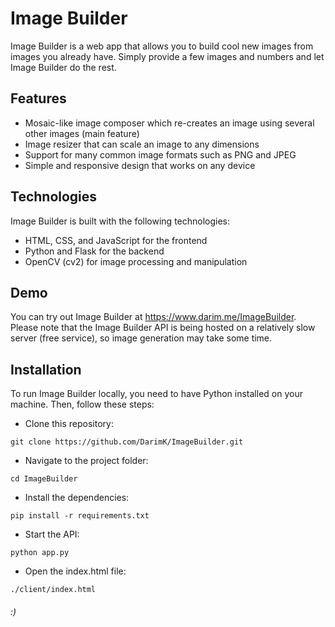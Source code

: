 # Image Builder

Image Builder is a web app that allows you to build cool new images from images you already have. Simply provide a few images and numbers and let Image Builder do the rest.

## Features

- Mosaic-like image composer which re-creates an image using several other images (main feature)
- Image resizer that can scale an image to any dimensions
- Support for many common image formats such as PNG and JPEG
- Simple and responsive design that works on any device

## Technologies

Image Builder is built with the following technologies:

- HTML, CSS, and JavaScript for the frontend
- Python and Flask for the backend
- OpenCV (cv2) for image processing and manipulation

## Demo

You can try out Image Builder at <https://www.darim.me/ImageBuilder>. Please note that the Image Builder API is being hosted on a relatively slow server (free service), so image generation may take some time.

## Installation

To run Image Builder locally, you need to have Python installed on your machine. Then, follow these steps:

- Clone this repository:

```
git clone https://github.com/DarimK/ImageBuilder.git
```

- Navigate to the project folder:

```
cd ImageBuilder
```

- Install the dependencies:

```
pip install -r requirements.txt
```

- Start the API:

```
python app.py
```

- Open the index.html file:

```
./client/index.html
```

###### :)